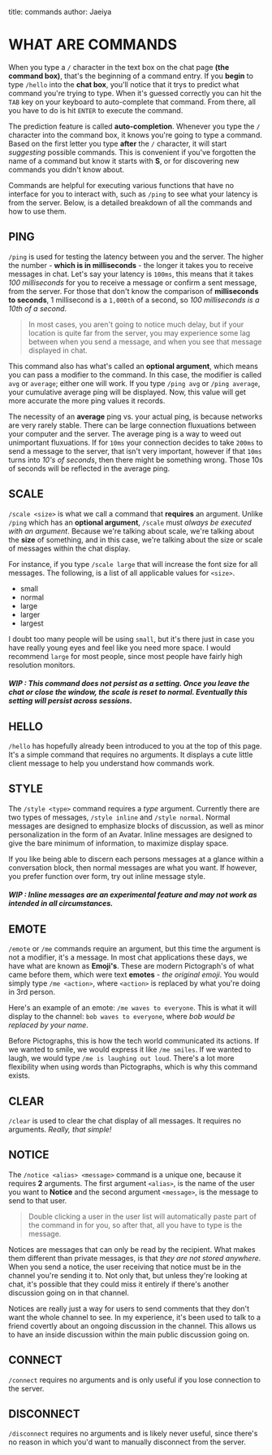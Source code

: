 title: commands
author: Jaeiya

# WHAT ARE COMMANDS
When you type a `/` character in the text box on the chat page **(the command box)**, that's the beginning of a command entry. If you **begin** to type `/hello` into the **chat box**, you'll notice that it trys to predict what command you're trying to type. When it's guessed correctly you can hit the `TAB` key on your keyboard to auto-complete that command. From there, all you have to do is hit `ENTER` to execute the command.

The prediction feature is called **auto-completion**. Whenever you type the `/` character into the command box, it knows you're going to type a command. Based on the first letter you type **after** the `/` character, it will start _suggesting_ possible commands. This is convenient if you've forgotten the name of a command but know it starts with **S**, or for discovering new commands you didn't know about.

Commands are helpful for executing various functions that have no interface for you to interact with, such as `/ping` to see what your latency is from the server. Below, is a detailed breakdown of all the commands and how to use them.

## PING
`/ping` is used for testing the latency between you and the server. The higher the number - **which is in milliseconds** - the longer it takes you to receive messages in chat. Let's say your latency is `100ms`, this means that it takes _100 milliseconds_ for you to receive a message or confirm a sent message, from the server. For those that don't know the comparison of **milliseconds to seconds**, 1 millisecond is a `1,000th` of a second, so _100 milliseconds is a 10th of a second_.

> In most cases, you aren't going to notice much delay, but if your location is quite far from the server, you may experience some lag between when you send a message, and when you see that message displayed in chat.

This command also has what's called an **optional argument**, which means you can pass a modifier to the command. In this case, the modifier is called `avg` or `average`; either one will work. If you type `/ping avg` or `/ping average`, your cumulative average ping will be displayed. Now, this value will get more accurate the more ping values it records.

The necessity of an **average** ping vs. your actual ping, is because networks are very rarely stable. There can be large connection fluxuations between your computer and the server. The average ping is a way to weed out unimportant fluxuations. If for `10ms` your connection decides to take `200ms` to send a message to the server, that isn't very important, however if that `10ms` turns into _10's of seconds_, then there might be something wrong. Those 10s of seconds will be reflected in the average ping.

## SCALE
`/scale <size>` is what we call a command that **requires** an argument. Unlike `/ping` which has an **optional argument**, `/scale` must _always be executed with an argument_. Because we're talking about scale, we're talking about the **size** of something, and in this case, we're talking about the size or scale of messages within the chat display.

For instance, if you type `/scale large` that will increase the font size for all messages. The following, is a list of all applicable values for `<size>`.

- small
- normal
- large
- larger
- largest

I doubt too many people will be using `small`, but it's there just in case you have really young eyes and feel like you need more space. I would recommend `large` for most people, since most people have fairly high resolution monitors.

##### WIP : This command does not persist as a setting. Once you leave the chat or close the window, the scale is reset to normal. Eventually this setting will persist across sessions.

## HELLO
`/hello` has hopefully already been introduced to you at the top of this page. It's a simple command that requires no arguments. It displays a cute little client message to help you understand how commands work.

## STYLE
The `/style <type>` command requires a _type_ argument. Currently there are two types of messages, `/style inline` and `/style normal`. Normal messages are designed to emphasize blocks of discussion, as well as minor personalization in the form of an Avatar. Inline messages are designed to give the bare minimum of information, to maximize display space.

If you like being able to discern each persons messages at a glance within a conversation block, then normal messages are what you want. If however, you prefer function over form, try out inline message style.

##### WIP : Inline messages are an experimental feature and may not work as intended in all circumstances.

## EMOTE
`/emote` or `/me` commands require an argument, but this time the argument is not a modifier, it's a message. In most chat applications these days, we have what are known as **Emoji's**. These are modern Pictograph's of what came before them, which were text **emotes** - _the original emoji_. You would simply type `/me <action>`, where `<action>` is replaced by what you're doing in 3rd person.

Here's an example of an emote: `/me waves to everyone`.
This is what it will display to the channel: `bob waves to everyone`, where _bob would be replaced by your name_.

Before Pictographs, this is how the tech world communicated its actions. If we wanted to smile, we would express it like `/me smiles`. If we wanted to laugh, we would type `/me is laughing out loud`. There's a lot more flexibility when using words than Pictographs, which is why this command exists.

## CLEAR
`/clear` is used to clear the chat display of all messages. It requires no arguments. _Really, that simple!_

## NOTICE
The `/notice <alias> <message>` command is a unique one, because it requires **2** arguments. The first argument `<alias>`, is the name of the user you want to **Notice** and the second argument `<message>`, is the message to send to that user.

> Double clicking a user in the user list will automatically paste part of the command in for you, so after that, all you have to type is the message.

Notices are messages that can only be read by the recipient. What makes them different than private messages, is that _they are not stored anywhere_. When you send a notice, the user receiving that notice must be in the channel you're sending it to. Not only that, but unless they're looking at chat, it's possible that they could miss it entirely if there's another discussion going on in that channel.

Notices are really just a way for users to send comments that they don't want the whole channel to see. In my experience, it's been used to talk to a friend covertly about an ongoing discussion in the channel. This allows us to have an inside discussion within the main public discussion going on.

## CONNECT
`/connect` requires no arguments and is only useful if you lose connection to the server.

## DISCONNECT
`/disconnect` requires no arguments and is likely never useful, since there's no reason in which you'd want to manually disconnect from the server.

